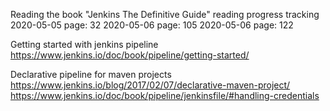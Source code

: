 Reading the book "Jenkins The Definitive Guide" reading progress tracking
2020-05-05 page: 32
2020-05-06 page: 105
2020-05-06 page: 122

Getting started with jenkins pipeline
https://www.jenkins.io/doc/book/pipeline/getting-started/

Declarative pipeline for maven projects
https://www.jenkins.io/blog/2017/02/07/declarative-maven-project/
https://www.jenkins.io/doc/book/pipeline/jenkinsfile/#handling-credentials